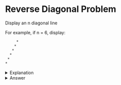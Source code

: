 # Reverse Diagonal Problem
Display an n diagonal line

For example, if n = 6, display:
```
     *
    *
   *
  *
 *
*
```

<details>
<summary>Explanation</summary>
<br>
</details>


<details>
<summary>Answer</summary>
<br>

``` c
int main(){
	int i, j,n;
	scanf("%d", &n);
	for(i=0;i<n; i++){
		for(j=1; j<=n;j++)
			if(n-i==j)
				printf("*");
			else
				printf(" ");
		printf("\n");		
	}
	return 0;
}
```
</details>